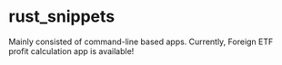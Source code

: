 # rust_snippets
Mainly consisted of command-line based apps.
Currently, Foreign ETF profit calculation app is available!
